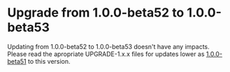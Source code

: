 # Upgrade from 1.0.0-beta52 to 1.0.0-beta53

Updating from 1.0.0-beta52 to 1.0.0-beta53 doesn't have any impacts. Please read the apropriate UPGRADE-1.x.x files for updates lower as [1.0.0-beta51](UPGRADE-1.0.0-beta51.md) to this version.
